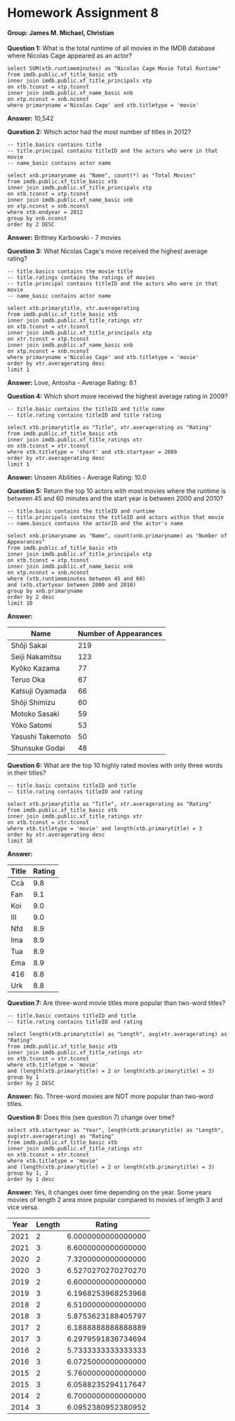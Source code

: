 # Homework Assignment 8



#### Group: James M. Michael, Christian



**Question 1:** What is the total runtime of all movies in the IMDB database where Nicolas Cage appeared as an actor?

```
select SUM(xtb.runtimeminutes) as "Nicolas Cage Movie Total Runtime"
from imdb.public.xf_title_basic xtb  
inner join imdb.public.xf_title_principals xtp 
on xtb.tconst = xtp.tconst 
inner join imdb.public.xf_name_basic xnb 
on xtp.nconst = xnb.nconst 
where primaryname ='Nicolas Cage' and xtb.titletype = 'movie'

```

**Answer:** 10,542



**Question 2:** Which actor had the most number of titles in 2012?

```
-- title.basics contains title 
-- title.principal contains titleID and the actors who were in that movie
-- name_basic contains actor name

select xnb.primaryname as "Name", count(*) as "Total Movies"
from imdb.public.xf_title_basic xtb  
inner join imdb.public.xf_title_principals xtp 
on xtb.tconst = xtp.tconst 
inner join imdb.public.xf_name_basic xnb 
on xtp.nconst = xnb.nconst
where xtb.endyear = 2012
group by xnb.nconst
order by 2 DESC
```

**Answer:** Brittney Karbowski - 7 movies



**Question 3:** What Nicolas Cage's move received the highest average rating?

```
-- title.basics contains the movie title
-- title.ratings contains the ratings of movies
-- title.principal contains titleID and the actors who were in that movie
-- name_basic contains actor name

select xtb.primarytitle, xtr.averagerating 
from imdb.public.xf_title_basic xtb 
inner join imdb.public.xf_title_ratings xtr 
on xtb.tconst = xtr.tconst 
inner join imdb.public.xf_title_principals xtp 
on xtr.tconst = xtp.tconst 
inner join imdb.public.xf_name_basic xnb 
on xtp.nconst = xnb.nconst
where primaryname ='Nicolas Cage' and xtb.titletype = 'movie'
order by xtr.averagerating desc
limit 1

```

**Answer:**  Love, Antosha - Average Rating: 8.1



**Question 4:** Which short move received the highest average rating in 2009?

```
-- title.basic contains the titleID and title name
-- title.rating contains titleID and title rating

select xtb.primarytitle as "Title", xtr.averagerating as "Rating"
from imdb.public.xf_title_basic xtb 
inner join imdb.public.xf_title_ratings xtr 
on xtb.tconst = xtr.tconst 
where xtb.titletype = 'short' and xtb.startyear = 2009
order by xtr.averagerating desc
limit 1
```

**Answer:** Unseen Abilities - Average Rating: 10.0



**Question 5:** Return the top 10 actors with most movies where the runtime is between 45 and 60 minutes and the start year is between 2000 and 2010?

```
-- title.basic contains the titleID and runtime
-- title.principals contains the titleID and actors within that movie
-- name.basics contains the actorID and the actor's name

select xnb.primaryname as "Name", count(xnb.primaryname) as "Number of Appearances"
from imdb.public.xf_title_basic xtb 
inner join imdb.public.xf_title_principals xtp 
on xtb.tconst = xtp.tconst 
inner join imdb.public.xf_name_basic xnb 
on xtp.nconst = xnb.nconst
where (xtb.runtimeminutes between 45 and 60) 
and (xtb.startyear between 2000 and 2010)
group by xnb.primaryname
order by 2 desc 
limit 10
```

**Answer:**

| Name             | Number of Appearances |
| ---------------- | --------------------- |
| Shôji Sakai      | 219                   |
| Seiji Nakamitsu  | 123                   |
| Kyôko Kazama     | 77                    |
| Teruo Oka        | 67                    |
| Katsuji Oyamada  | 66                    |
| Shôji Shimizu    | 60                    |
| Motoko Sasaki    | 59                    |
| Yôko Satomi      | 53                    |
| Yasushi Takemoto | 50                    |
| Shunsuke Godai   | 48                    |



**Question 6:** What are the top 10 highly rated movies with only three words in their titles?

```
-- title.basic contains titleID and title
-- title.rating contains titleID and rating

select xtb.primarytitle as "Title", xtr.averagerating as "Rating"
from imdb.public.xf_title_basic xtb 
inner join imdb.public.xf_title_ratings xtr 
on xtb.tconst = xtr.tconst 
where xtb.titletype = 'movie' and length(xtb.primarytitle) = 3
order by xtr.averagerating desc
limit 10
```



**Answer:**

| Title | Rating |
| ----- | ------ |
| Ccà   | 9.8    |
| Fan   | 9.1    |
| Koi   | 9.0    |
| III   | 9.0    |
| Nfd   | 8.9    |
| Ima   | 8.9    |
| Tua   | 8.9    |
| Ema   | 8.9    |
| 416   | 8.8    |
| Urk   | 8.8    |



**Question 7:** Are three-word movie titles more popular than two-word titles?

```
-- title.basic contains titleID and title
-- title.rating contains titleID and rating

select length(xtb.primarytitle) as "Length", avg(xtr.averagerating) as "Rating"
from imdb.public.xf_title_basic xtb 
inner join imdb.public.xf_title_ratings xtr 
on xtb.tconst = xtr.tconst 
where xtb.titletype = 'movie' 
and (length(xtb.primarytitle) = 2 or length(xtb.primarytitle) = 3)
group by 1
order by 2 DESC
```

**Answer:** No. Three-word movies are NOT more popular than two-word titles.



**Question 8:** Does this (see question 7) change over time?

```
select xtb.startyear as "Year", length(xtb.primarytitle) as "Length", avg(xtr.averagerating) as "Rating"
from imdb.public.xf_title_basic xtb 
inner join imdb.public.xf_title_ratings xtr 
on xtb.tconst = xtr.tconst 
where xtb.titletype = 'movie' 
and (length(xtb.primarytitle) = 2 or length(xtb.primarytitle) = 3)
group by 1, 2
order by 1 desc
```

**Answer:** Yes, it changes over time depending on the year. Some years movies of length 2 area more popular compared to movies of length 3 and vice versa.

| Year | Length | Rating             |
| ---- | ------ | ------------------ |
| 2021 | 2      | 6.0000000000000000 |
| 2021 | 3      | 6.6000000000000000 |
| 2020 | 2      | 7.3200000000000000 |
| 2020 | 3      | 6.5270270270270270 |
| 2019 | 2      | 6.6000000000000000 |
| 2019 | 3      | 6.1968253968253968 |
| 2018 | 2      | 6.5100000000000000 |
| 2018 | 3      | 5.8753623188405797 |
| 2017 | 2      | 6.1888888888888889 |
| 2017 | 3      | 6.2979591836734694 |
| 2016 | 2      | 5.7333333333333333 |
| 2016 | 3      | 6.0725000000000000 |
| 2015 | 2      | 5.7600000000000000 |
| 2015 | 3      | 6.0588235294117647 |
| 2014 | 2      | 6.7000000000000000 |
| 2014 | 3      | 6.0952380952380952 |